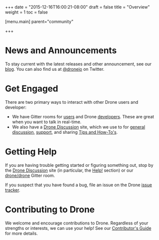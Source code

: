 +++
date = "2015-12-16T16:00:21-08:00"
draft = false
title = "Overview"
weight = 1
toc = false

[menu.main]
	parent="community"

+++

# News and Announcements

To stay current with the latest releases and other announcement, see our [blog](http://blog.drone.io/). You can also find us at [@droneio](https://twitter.com/droneio/) on Twitter.

# Get Engaged

There are two primary ways to interact with other Drone users and developer:

* We have Gitter rooms for [users](https://gitter.im/drone/drone) and Drone [developers](https://gitter.im/drone/drone-dev). These are great when you want to talk in real-time.
* We also have a [Drone Discussion](http://discuss.drone.io/) site, which we use to for [general discussion](https://discuss.drone.io/c/user-discussion), [support](https://discuss.drone.io/c/help), and sharing [Tips and How-To's](https://discuss.drone.io/c/how-tos).

# Getting Help

If you are having trouble getting started or figuring something out, stop by the [Drone Discussion](http://discuss.drone.io/) site (in particular, the [Help!](http://discuss.drone.io/c/help) section) or our [drone/drone](https://gitter.im/drone/drone) Gitter room.

If you suspect that you have found a bug, file an issue on the Drone [issue tracker](https://github.com/drone/drone/issues).

# Contributing to Drone

We welcome and encourage contributions to Drone. Regardless of your strengths or interests, we can use your help! See our [Contributor's Guide](../contributors_guide) for more details.
